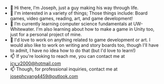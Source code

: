 - 👋 Hi there, I’m Joseph, just a guy making his way through life.
- 👀 I'm interested in a variety of things; Those things include: Board games, video games, reading, art, and game development!
- 🌱 I’m currently learning computer science fundamentals at UW-Whitewater. I'm also learning about how to make a game in Unity too, just for a personal project of mine.
- 💞️ I'd love to work on anything related to game development or art. I would also like to work on writing and story boards too, though I'll have to admit, I have no idea how to do that (but I'd love to learn!)
- 📫 If you're looking to reach me, you can contact me at jcy_y2000@hotmail.com
- 📫 Though, for professional inquiries, contact me at josephcyang4459@outlook.com

<!---
jcy2000/jcy2000 is a ✨ special ✨ repository because its `README.md` (this file) appears on your GitHub profile.
You can click the Preview link to take a look at your changes.
--->
